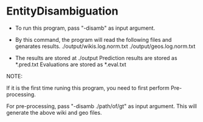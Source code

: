 EntityDisambiguation
====================

- To run this program, pass "-disamb" as input argument.
- By this command, the program will read the following files and genarates results.
    ./output/wikis.log.norm.txt 
    ./output/geos.log.norm.txt
    
- The results are stored at ./output
    Prediction results are stored as *.pred.txt
    Evaluations are stored as *.eval.txt

NOTE:

If it is the first time runing this program, you need to first perform Pre-processing.

For pre-processing, pass "-disamb ./path/of/gt" as input argument.
This will generate the above wiki and geo files.
